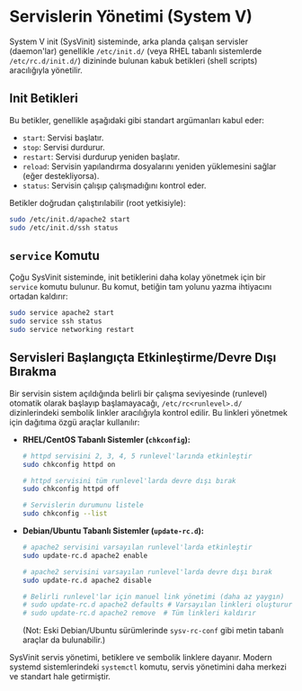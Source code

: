 # Servislerin Yönetimi (System V)

System V init (SysVinit) sisteminde, arka planda çalışan servisler (daemon'lar) genellikle `/etc/init.d/` (veya RHEL tabanlı sistemlerde `/etc/rc.d/init.d/`) dizininde bulunan kabuk betikleri (shell scripts) aracılığıyla yönetilir.

## Init Betikleri

Bu betikler, genellikle aşağıdaki gibi standart argümanları kabul eder:
*   `start`: Servisi başlatır.
*   `stop`: Servisi durdurur.
*   `restart`: Servisi durdurup yeniden başlatır.
*   `reload`: Servisin yapılandırma dosyalarını yeniden yüklemesini sağlar (eğer destekliyorsa).
*   `status`: Servisin çalışıp çalışmadığını kontrol eder.

Betikler doğrudan çalıştırılabilir (root yetkisiyle):
```bash
sudo /etc/init.d/apache2 start
sudo /etc/init.d/ssh status
```

## `service` Komutu

Çoğu SysVinit sisteminde, init betiklerini daha kolay yönetmek için bir `service` komutu bulunur. Bu komut, betiğin tam yolunu yazma ihtiyacını ortadan kaldırır:
```bash
sudo service apache2 start
sudo service ssh status
sudo service networking restart
```

## Servisleri Başlangıçta Etkinleştirme/Devre Dışı Bırakma

Bir servisin sistem açıldığında belirli bir çalışma seviyesinde (runlevel) otomatik olarak başlayıp başlamayacağı, `/etc/rc<runlevel>.d/` dizinlerindeki sembolik linkler aracılığıyla kontrol edilir. Bu linkleri yönetmek için dağıtıma özgü araçlar kullanılır:

*   **RHEL/CentOS Tabanlı Sistemler (`chkconfig`):**
    ```bash
    # httpd servisini 2, 3, 4, 5 runlevel'larında etkinleştir
    sudo chkconfig httpd on 

    # httpd servisini tüm runlevel'larda devre dışı bırak
    sudo chkconfig httpd off

    # Servislerin durumunu listele
    sudo chkconfig --list 
    ```
*   **Debian/Ubuntu Tabanlı Sistemler (`update-rc.d`):**
    ```bash
    # apache2 servisini varsayılan runlevel'larda etkinleştir
    sudo update-rc.d apache2 enable

    # apache2 servisini varsayılan runlevel'larda devre dışı bırak
    sudo update-rc.d apache2 disable

    # Belirli runlevel'lar için manuel link yönetimi (daha az yaygın)
    # sudo update-rc.d apache2 defaults # Varsayılan linkleri oluşturur
    # sudo update-rc.d apache2 remove  # Tüm linkleri kaldırır
    ```
    (Not: Eski Debian/Ubuntu sürümlerinde `sysv-rc-conf` gibi metin tabanlı araçlar da bulunabilir.)

SysVinit servis yönetimi, betiklere ve sembolik linklere dayanır. Modern systemd sistemlerindeki `systemctl` komutu, servis yönetimini daha merkezi ve standart hale getirmiştir.
